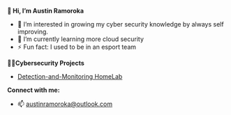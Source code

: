 **👋 Hi, I’m Austin Ramoroka**
- 👀 I’m interested in growing my cyber security knowledge by always self improving.
- 🌱 I’m currently learning more cloud security
- ⚡ Fun fact: I used to be in an esport team

**👨‍💻Cybersecurity Projects**

- [Detection-and-Monitoring HomeLab](https://github.com/Cyberakr21/Detection-and-Monitoring-Homelab/blob/fb1303d92881ba7460f6f8f2ae804528aee1bbd1/README.md)

**Connect with me:**
- 📫 austinramoroka@outlook.com

<!---
Cyberakr21/Cyberakr21 is a ✨ special ✨ repository because its `README.md` (this file) appears on your GitHub profile.
You can click the Preview link to take a look at your changes.
--->
